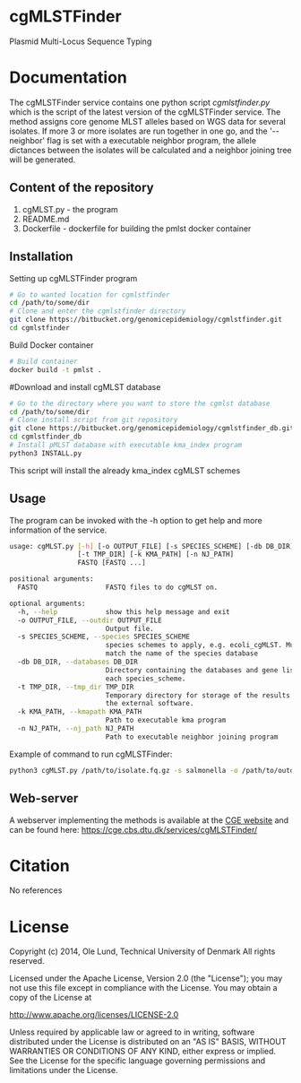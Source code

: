 cgMLSTFinder
===================

Plasmid Multi-Locus Sequence Typing


Documentation
=============

The cgMLSTFinder service contains one python script *cgmlstfinder.py* which is the script of the latest
version of the cgMLSTFinder service. The method assigns core genome MLST alleles based on WGS data for several isolates.
If more 3 or more isolates are run together in one go, and the '--neighbor' flag is set with a executable neighbor program,
the allele dictances between the isolates will be calculated and a neighbor joining tree will be generated.

## Content of the repository
1. cgMLST.py     - the program
2. README.md
3. Dockerfile   - dockerfile for building the pmlst docker container


## Installation

Setting up cgMLSTFinder program
```bash
# Go to wanted location for cgmlstfinder
cd /path/to/some/dir
# Clone and enter the cgmlstfinder directory
git clone https://bitbucket.org/genomicepidemiology/cgmlstfinder.git
cd cgmlstfinder
```

Build Docker container
```bash
# Build container
docker build -t pmlst .
```

#Download and install cgMLST database
```bash
# Go to the directory where you want to store the cgmlst database
cd /path/to/some/dir
# Clone install script from git repository
git clone https://bitbucket.org/genomicepidemiology/cgmlstfinder_db.git
cd cgmlstfinder_db
# Install pMLST database with executable kma_index program
python3 INSTALL.py
```

This script will install the already kma_index cgMLST schemes

## Usage

The program can be invoked with the -h option to get help and more information of the service.

```bash
usage: cgMLST.py [-h] [-o OUTPUT_FILE] [-s SPECIES_SCHEME] [-db DB_DIR]
                 [-t TMP_DIR] [-k KMA_PATH] [-n NJ_PATH]
                 FASTQ [FASTQ ...]

positional arguments:
  FASTQ                 FASTQ files to do cgMLST on.

optional arguments:
  -h, --help            show this help message and exit
  -o OUTPUT_FILE, --outdir OUTPUT_FILE
                        Output file.
  -s SPECIES_SCHEME, --species SPECIES_SCHEME
                        species schemes to apply, e.g. ecoli_cgMLST. Must
                        match the name of the species database
  -db DB_DIR, --databases DB_DIR
                        Directory containing the databases and gene lists for
                        each species_scheme.
  -t TMP_DIR, --tmp_dir TMP_DIR
                        Temporary directory for storage of the results from
                        the external software.
  -k KMA_PATH, --kmapath KMA_PATH
                        Path to executable kma program
  -n NJ_PATH, --nj_path NJ_PATH
                        Path to executable neighbor joining program

```
 
Example of command to run cgMLSTFinder:

```bash
python3 cgMLST.py /path/to/isolate.fq.gz -s salmonella -o /path/to/outdir -db ../cgmlstfinder_db/ -k /usr/local/bin/kma -n /usr/local/bin/neighbor
``` 

## Web-server

A webserver implementing the methods is available at the [CGE website](http://www.genomicepidemiology.org/) and can be found here:
https://cge.cbs.dtu.dk/services/cgMLSTFinder/

Citation
=======

No references

License
=======

Copyright (c) 2014, Ole Lund, Technical University of Denmark
All rights reserved.

Licensed under the Apache License, Version 2.0 (the "License");
you may not use this file except in compliance with the License.
You may obtain a copy of the License at

   http://www.apache.org/licenses/LICENSE-2.0

Unless required by applicable law or agreed to in writing, software
distributed under the License is distributed on an "AS IS" BASIS,
WITHOUT WARRANTIES OR CONDITIONS OF ANY KIND, either express or implied.
See the License for the specific language governing permissions and
limitations under the License.